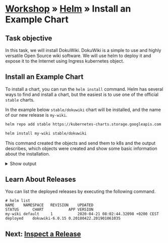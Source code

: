 # [Workshop](../README.md) &raquo; [Helm](./README.md) &raquo; Install an Example Chart

## Task objective

In this task, we will install DokuWiki. DokuWiki is a simple to use and highly
versatile Open Source wiki software. We will use helm to deploy it and expose it
to the Internet using Ingress kubernetes object.

## Install an Example Chart

To install a chart, you can run the `helm install` command. Helm has several
ways to find and install a chart, but the easiest is to use one of the official
`stable` charts.

In the example below `stable/dokuwiki` chart will be installed, and the name of
our new release is `my-wiki`.

```bash
helm repo add stable https://kubernetes-charts.storage.googleapis.com
```

```bash
helm install my-wiki stable/dokuwiki
```

This command created the objects and send them to k8s and the output describes,
which objects were created and show some basic information about the
installation.

<details>
    <summary>Show output</summary>

```console
# helm repo add stable https://kubernetes-charts.storage.googleapis.com
"stable" has been added to your repositories

# helm install my-wiki stable/dokuwiki
NAME: my-wiki
LAST DEPLOYED: Tue Apr 21 08:02:44 2020
NAMESPACE: default
STATUS: deployed
REVISION: 1
TEST SUITE: None
NOTES:
** Please be patient while the chart is being deployed **

1. Get the DokuWiki URL by running:

** Please ensure an external IP is associated to the my-wiki-dokuwiki service before proceeding **
** Watch the status using: kubectl get svc --namespace default -w my-wiki-dokuwiki **

  export SERVICE_IP=$(kubectl get svc --namespace default my-wiki-dokuwiki --template "{{ range (index .status.loadBalancer.ingress 0) }}{{.}}{{ end }}")
  echo "URL: http://$SERVICE_IP/"

2. Login with the following credentials

  echo Username: user
  echo Password: $(kubectl get secret --namespace default my-wiki-dokuwiki -o jsonpath="{.data.dokuwiki-password}" | base64 --decode)
```

</details>

## Learn About Releases

You can list the deployed releases by executing the following command.

```console
# helm list
NAME   	NAMESPACE	REVISION	UPDATED                             	STATUS  	CHART          	APP VERSION
my-wiki	default  	1       	2020-04-21 08:02:44.32098 +0200 CEST	deployed	dokuwiki-6.0.15	0.20180422.201901061035
```

## Next: [Inspect a Release](./02_inspect_upgrade.md)
